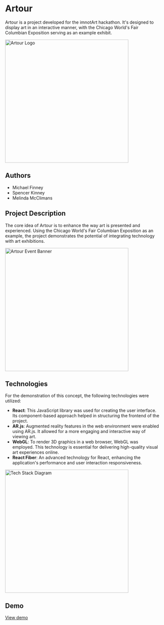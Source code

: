# Artour

Artour is a project developed for the imnotArt hackathon. It's designed to display art in an interactive manner, with the Chicago World's Fair Columbian Exposition serving as an example exhibit.

<img src="https://i.postimg.cc/rpR6b4Hw/Artour-Logo.jpg" width="400" alt="Artour Logo"/>

## Authors

- Michael Finney
- Spencer Kinney
- Melinda McClimans

## Project Description

The core idea of Artour is to enhance the way art is presented and experienced. Using the Chicago World's Fair Columbian Exposition as an example, the project demonstrates the potential of integrating technology with art exhibitions.

<img src="https://i.postimg.cc/tJyLYM4s/Artour-Cover-Image.jpg" width="400" alt="Artour Event Banner"/>

## Technologies

For the demonstration of this concept, the following technologies were utilized:

- **React**: This JavaScript library was used for creating the user interface. Its component-based approach helped in structuring the frontend of the project.
- **AR.js**: Augmented reality features in the web environment were enabled using AR.js. It allowed for a more engaging and interactive way of viewing art.
- **WebGL**: To render 3D graphics in a web browser, WebGL was employed. This technology is essential for delivering high-quality visual art experiences online.
- **React Fiber**: An advanced technology for React, enhancing the application's performance and user interaction responsiveness.

<img src="https://i.postimg.cc/zf2xtLGQ/Screenshot-2023-11-19-at-3.png" width="400" alt="Tech Stack Diagram"/>

## Demo

[View demo](https://artour-b410467e02c3.herokuapp.com/1)
